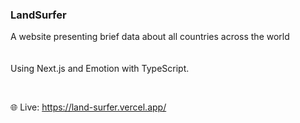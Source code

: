 ### LandSurfer

A website presenting brief data about all countries across the world  
</br></br>
Using Next.js and Emotion with TypeScript.

</br>

:globe_with_meridians: Live: https://land-surfer.vercel.app/
